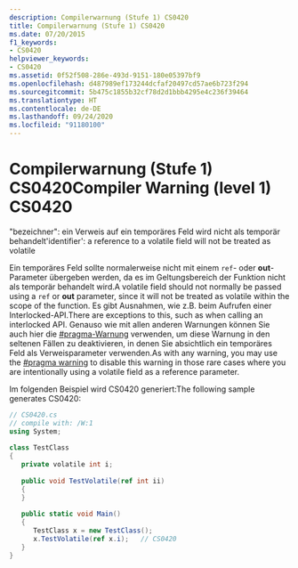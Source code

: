 ```yaml
---
description: Compilerwarnung (Stufe 1) CS0420
title: Compilerwarnung (Stufe 1) CS0420
ms.date: 07/20/2015
f1_keywords:
- CS0420
helpviewer_keywords:
- CS0420
ms.assetid: 0f52f508-286e-493d-9151-180e05397bf9
ms.openlocfilehash: d487989ef173244dcfaf20497cd57ae6b723f294
ms.sourcegitcommit: 5b475c1855b32cf78d2d1bbb4295e4c236f39464
ms.translationtype: HT
ms.contentlocale: de-DE
ms.lasthandoff: 09/24/2020
ms.locfileid: "91180100"
---
```

# <a name="compiler-warning-level-1-cs0420"></a><span data-ttu-id="a0569-103">Compilerwarnung (Stufe 1) CS0420</span><span class="sxs-lookup"><span data-stu-id="a0569-103">Compiler Warning (level 1) CS0420</span></span>

<span data-ttu-id="a0569-104">"bezeichner": ein Verweis auf ein temporäres Feld wird nicht als temporär behandelt</span><span class="sxs-lookup"><span data-stu-id="a0569-104">'identifier': a reference to a volatile field will not be treated as volatile</span></span>  
  
 <span data-ttu-id="a0569-105">Ein temporäres Feld sollte normalerweise nicht mit einem `ref`- oder **out**-Parameter übergeben werden, da es im Geltungsbereich der Funktion nicht als temporär behandelt wird.</span><span class="sxs-lookup"><span data-stu-id="a0569-105">A volatile field should not normally be passed using a `ref` or **out** parameter, since it will not be treated as volatile within the scope of the function.</span></span> <span data-ttu-id="a0569-106">Es gibt Ausnahmen, wie z.B. beim Aufrufen einer Interlocked-API.</span><span class="sxs-lookup"><span data-stu-id="a0569-106">There are exceptions to this, such as when calling an interlocked API.</span></span> <span data-ttu-id="a0569-107">Genauso wie mit allen anderen Warnungen können Sie auch hier die [#pragma-Warnung](../preprocessor-directives/preprocessor-pragma-warning.md) verwenden, um diese Warnung in den seltenen Fällen zu deaktivieren, in denen Sie absichtlich ein temporäres Feld als Verweisparameter verwenden.</span><span class="sxs-lookup"><span data-stu-id="a0569-107">As with any warning, you may use the [#pragma warning](../preprocessor-directives/preprocessor-pragma-warning.md) to disable this warning in those rare cases where you are intentionally using a volatile field as a reference parameter.</span></span>  
  
 <span data-ttu-id="a0569-108">Im folgenden Beispiel wird CS0420 generiert:</span><span class="sxs-lookup"><span data-stu-id="a0569-108">The following sample generates CS0420:</span></span>  
  
```csharp  
// CS0420.cs  
// compile with: /W:1  
using System;  
  
class TestClass  
{  
   private volatile int i;  
  
   public void TestVolatile(ref int ii)  
   {  
   }  
  
   public static void Main()  
   {  
      TestClass x = new TestClass();  
      x.TestVolatile(ref x.i);   // CS0420
   }  
}  
```
